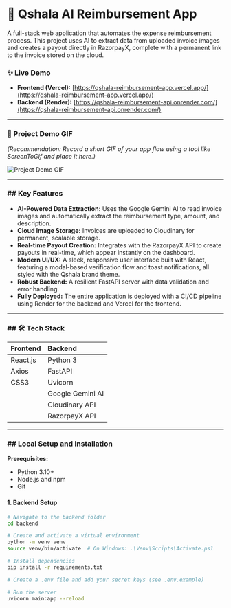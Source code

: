 # 🚀 Qshala AI Reimbursement App

A full-stack web application that automates the expense reimbursement process. This project uses AI to extract data from uploaded invoice images and creates a payout directly in RazorpayX, complete with a permanent link to the invoice stored on the cloud.

### ✨ Live Demo

* **Frontend (Vercel):** [https://qshala-reimbursement-app.vercel.app/](https://qshala-reimbursement-app.vercel.app/)
* **Backend (Render):** [https://qshala-reimbursement-api.onrender.com/](https://qshala-reimbursement-api.onrender.com/)

---

### 🎥 Project Demo GIF

*(Recommendation: Record a short GIF of your app flow using a tool like ScreenToGif and place it here.)*

![Project Demo GIF](placeholder.gif) 

---

### ## Key Features

* **AI-Powered Data Extraction:** Uses the Google Gemini AI to read invoice images and automatically extract the reimbursement type, amount, and description.
* **Cloud Image Storage:** Invoices are uploaded to Cloudinary for permanent, scalable storage.
* **Real-time Payout Creation:** Integrates with the RazorpayX API to create payouts in real-time, which appear instantly on the dashboard.
* **Modern UI/UX:** A sleek, responsive user interface built with React, featuring a modal-based verification flow and toast notifications, all styled with the Qshala brand theme.
* **Robust Backend:** A resilient FastAPI server with data validation and error handling.
* **Fully Deployed:** The entire application is deployed with a CI/CD pipeline using Render for the backend and Vercel for the frontend.

---

### ## 🛠️ Tech Stack

| Frontend | Backend |
| :--- | :--- |
| React.js | Python 3 |
| Axios | FastAPI |
| CSS3 | Uvicorn |
| | Google Gemini AI |
| | Cloudinary API |
| | RazorpayX API |

---

### ## Local Setup and Installation

**Prerequisites:**
* Python 3.10+
* Node.js and npm
* Git

#### **1. Backend Setup**
```bash
# Navigate to the backend folder
cd backend

# Create and activate a virtual environment
python -m venv venv
source venv/bin/activate  # On Windows: .\Venv\Scripts\Activate.ps1

# Install dependencies
pip install -r requirements.txt

# Create a .env file and add your secret keys (see .env.example)

# Run the server
uvicorn main:app --reload
